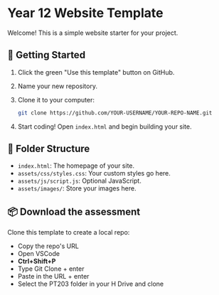 # Year 12 Website Template

Welcome! This is a simple website starter for your project.

## 🚀 Getting Started

1. Click the green "Use this template" button on GitHub.
2. Name your new repository.
3. Clone it to your computer:
   ```bash
   git clone https://github.com/YOUR-USERNAME/YOUR-REPO-NAME.git
   ```

4. Start coding! Open `index.html` and begin building your site.

## 🧾 Folder Structure

- `index.html`: The homepage of your site.
- `assets/css/styles.css`: Your custom styles go here.
- `assets/js/script.js`: Optional JavaScript.
- `assets/images/`: Store your images here.

## 📦 Download the assessment

Clone this template to create a local repo:
- Copy the repo's URL
- Open VSCode
-  **Ctrl+Shift+P**
- Type Git Clone + enter
- Paste in the URL + enter
- Select the PT203 folder in your H Drive and clone
